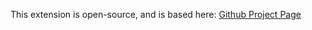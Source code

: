 This extension is open-source, and is based here: [Github Project Page](https://github.com/drmikecrowe/extension-boilerplate-typescript.git)
